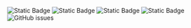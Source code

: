 ![Static Badge](https://img.shields.io/badge/blacklists-60-000000) ![Static Badge](https://img.shields.io/badge/blacklisted-2950178-cc0000) ![Static Badge](https://img.shields.io/badge/whitelisted-2242-00CC00) ![Static Badge](https://img.shields.io/badge/streaming_blacklist-28106-000000) ![GitHub issues](https://img.shields.io/github/issues/fabriziosalmi/blacklists)
